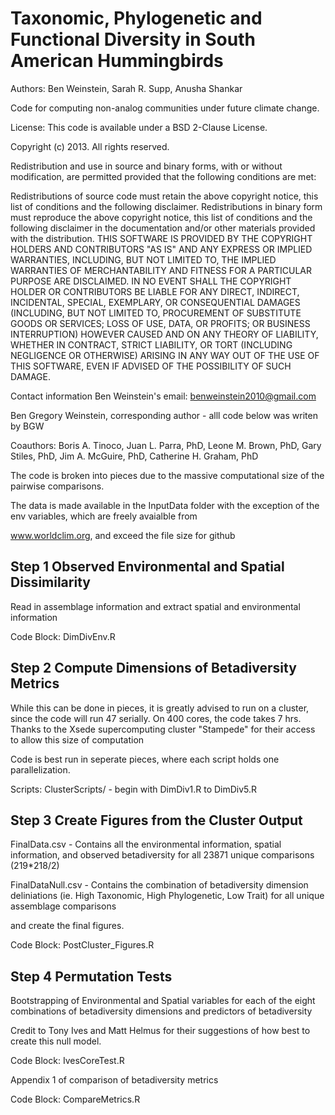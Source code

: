 Taxonomic, Phylogenetic and Functional Diversity in South American Hummingbirds
======

Authors: Ben Weinstein, Sarah R. Supp, Anusha Shankar

Code for computing non-analog communities under future climate change.

License: This code is available under a BSD 2-Clause License.

Copyright (c) 2013. All rights reserved.

Redistribution and use in source and binary forms, with or without modification, are permitted provided that the following conditions are met:

Redistributions of source code must retain the above copyright notice, this list of conditions and the following disclaimer. Redistributions in binary form must reproduce the above copyright notice, this list of conditions and the following disclaimer in the documentation and/or other materials provided with the distribution. THIS SOFTWARE IS PROVIDED BY THE COPYRIGHT HOLDERS AND CONTRIBUTORS "AS IS" AND ANY EXPRESS OR IMPLIED WARRANTIES, INCLUDING, BUT NOT LIMITED TO, THE IMPLIED WARRANTIES OF MERCHANTABILITY AND FITNESS FOR A PARTICULAR PURPOSE ARE DISCLAIMED. IN NO EVENT SHALL THE COPYRIGHT HOLDER OR CONTRIBUTORS BE LIABLE FOR ANY DIRECT, INDIRECT, INCIDENTAL, SPECIAL, EXEMPLARY, OR CONSEQUENTIAL DAMAGES (INCLUDING, BUT NOT LIMITED TO, PROCUREMENT OF SUBSTITUTE GOODS OR SERVICES; LOSS OF USE, DATA, OR PROFITS; OR BUSINESS INTERRUPTION) HOWEVER CAUSED AND ON ANY THEORY OF LIABILITY, WHETHER IN CONTRACT, STRICT LIABILITY, OR TORT (INCLUDING NEGLIGENCE OR OTHERWISE) ARISING IN ANY WAY OUT OF THE USE OF THIS SOFTWARE, EVEN IF ADVISED OF THE POSSIBILITY OF SUCH DAMAGE.

Contact information Ben Weinstein's email: benweinstein2010@gmail.com


Ben Gregory Weinstein, corresponding author - alll code below was writen by BGW

Coauthors: Boris A. Tinoco, Juan L. Parra, PhD, Leone M. Brown, PhD, Gary Stiles, PhD, Jim A. McGuire, PhD, Catherine H. Graham, PhD

The code is broken into pieces due to the massive computational size of the pairwise comparisons. 

The data is made available in the InputData folder with the exception of the env variables, which are freely avaialble from

www.worldclim.org, and exceed the file size for github

Step 1 Observed Environmental and Spatial Dissimilarity
----------------

Read in assemblage information and extract spatial and environmental information

Code Block: DimDivEnv.R

Step 2 Compute Dimensions of Betadiversity Metrics
------------------------------

While this can be done in pieces, it is greatly advised to run on a cluster, since the code will run 47 serially. On 400 cores, the code takes 7 hrs. 
Thanks to the Xsede supercomputing cluster "Stampede" for their access to allow this size of computation

Code is best run in seperate pieces, where each script holds one parallelization.

Scripts: ClusterScripts/ - begin with DimDiv1.R to DimDiv5.R

Step 3 Create Figures from the Cluster Output
--------------------------------

FinalData.csv - Contains all the environmental information, spatial information, and observed betadiversity for all 23871 unique comparisons (219*218/2)

FinalDataNull.csv - Contains the combination of betadiversity dimension deliniations (ie. High Taxonomic, High Phylogenetic, Low Trait) for all unique assemblage comparisons

and create the final figures.

Code Block: PostCluster_Figures.R

Step 4 Permutation Tests
--------------------------------------
Bootstrapping of Environmental and Spatial variables for each of the eight combinations of betadiversity dimensions and predictors of betadiversity

Credit to Tony Ives and Matt Helmus for their suggestions of how best to create this null model.

Code Block: IvesCoreTest.R


Appendix 1 of comparison of betadiversity metrics

Code Block: CompareMetrics.R



